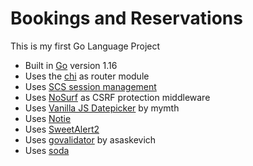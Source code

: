 # Bookings and Reservations

This is my first Go Language Project

- Built in [Go](https://golang.org/) version 1.16
- Uses the [chi](https://github.com/go-chi/chi) as router module
- Uses [SCS session management](https://github.com/alexedwards/scs)
- Uses [NoSurf](https://github.com/justinas/nosurf) as CSRF protection middleware
- Uses [Vanilla JS Datepicker](https://mymth.github.io/vanillajs-datepicke) by mymth
- Uses [Notie](https://jaredreich.com/notie/)
- Uses [SweetAlert2](https://sweetalert2.github.io/)
- Uses [govalidator](https://github.com/asaskevich/govalidator) by asaskevich
- Uses [soda](https://gobuffalo.io/en/docs/db/getting-started/)
